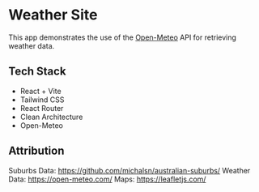 # Weather Site

This app demonstrates the use of the [Open-Meteo](https://open-meteo.com/) API for retrieving weather data.

## Tech Stack

- React + Vite
- Tailwind CSS
- React Router
- Clean Architecture
- Open-Meteo

## Attribution

Suburbs Data: <https://github.com/michalsn/australian-suburbs/>
Weather Data: <https://open-meteo.com/>
Maps: <https://leafletjs.com/>
